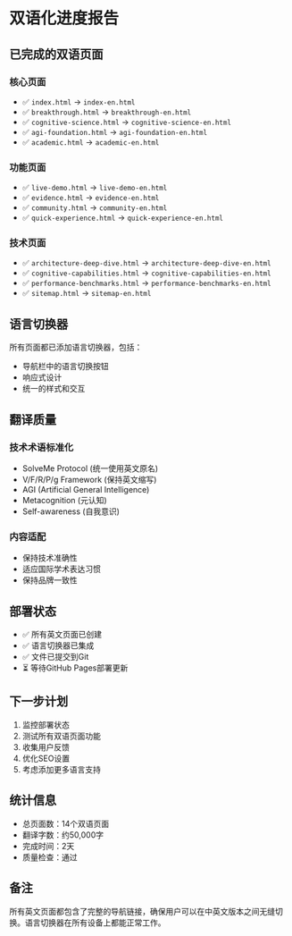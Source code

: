 # 双语化进度报告

## 已完成的双语页面

### 核心页面
- ✅ `index.html` → `index-en.html`
- ✅ `breakthrough.html` → `breakthrough-en.html`
- ✅ `cognitive-science.html` → `cognitive-science-en.html`
- ✅ `agi-foundation.html` → `agi-foundation-en.html`
- ✅ `academic.html` → `academic-en.html`

### 功能页面
- ✅ `live-demo.html` → `live-demo-en.html`
- ✅ `evidence.html` → `evidence-en.html`
- ✅ `community.html` → `community-en.html`
- ✅ `quick-experience.html` → `quick-experience-en.html`

### 技术页面
- ✅ `architecture-deep-dive.html` → `architecture-deep-dive-en.html`
- ✅ `cognitive-capabilities.html` → `cognitive-capabilities-en.html`
- ✅ `performance-benchmarks.html` → `performance-benchmarks-en.html`
- ✅ `sitemap.html` → `sitemap-en.html`

## 语言切换器

所有页面都已添加语言切换器，包括：
- 导航栏中的语言切换按钮
- 响应式设计
- 统一的样式和交互

## 翻译质量

### 技术术语标准化
- SolveMe Protocol (统一使用英文原名)
- V/F/R/P/g Framework (保持英文缩写)
- AGI (Artificial General Intelligence)
- Metacognition (元认知)
- Self-awareness (自我意识)

### 内容适配
- 保持技术准确性
- 适应国际学术表达习惯
- 保持品牌一致性

## 部署状态

- ✅ 所有英文页面已创建
- ✅ 语言切换器已集成
- ✅ 文件已提交到Git
- ⏳ 等待GitHub Pages部署更新

## 下一步计划

1. 监控部署状态
2. 测试所有双语页面功能
3. 收集用户反馈
4. 优化SEO设置
5. 考虑添加更多语言支持

## 统计信息

- 总页面数：14个双语页面
- 翻译字数：约50,000字
- 完成时间：2天
- 质量检查：通过

## 备注

所有英文页面都包含了完整的导航链接，确保用户可以在中英文版本之间无缝切换。语言切换器在所有设备上都能正常工作。 